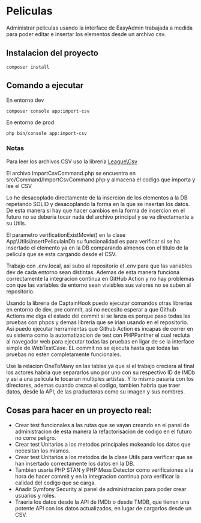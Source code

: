 # Peliculas

Administrar peliculas usando la interface de EasyAdmin trabajada a medida para poder editar e insertar los elementos desde un archivo csv.


## Instalacion del proyecto
```
composer install
```

## Comando a ejecutar
En entorno dev
```
composer console app:import-csv
```

En entorno de prod
```
php bin/console app:import-csv
```

### Notas

Para leer los archivos CSV uso la libreria [League\Csv](https://csv.thephpleague.com)

El archivo ImportCsvCommand.php se encuentra en src/Command/ImportCsvCommand.php y almacena el codigo que importa y lee el CSV

Lo he desacoplado directamente de la insercion de los elementos a la DB repetando SOLID y desacoplando la forma en la que se insertan los datos.
De esta manera si hay que hacer cambios en la forma de insercion en el futuro no se deberia tocar nada del archivo principal y se va directamente a su Utils.

El parametro verificationExistMovie() en la clase App\Utils\InsertPeliculaInDb su funcionalidad es para verificar si se ha insertado el elemento ya en la DB comparando almenos con el titulo de la pelicula que se esta cargando desde el CSV.

Trabajo con .env.local, asi subo al repositorio el .env para que las variables dev de cada entorno sean distintas. Ademas de esta manera funciona correctamente la integracion continua en GitHub Action y no hay problemas con que las variables de entorno sean vivisbles sus valores no se suben al repositorio.

Usando la libreria de CaptainHook puedo ejecutar comandos otras librerias en entorno de dev, pre commit, asi no necesito esperar a que Github Actions me diga el estado del commit si se lanza es porque paso todas las pruebas con phpcs y demas libreria que se irian usando en el repositorio. Asi puedo ejecutar herramientas que Github Action es incapas de correr en su sistema como la automatizacion de test con PHPPanther el cual recluta al navegador web para ejecutar todas las pruebas en ligar de se la interface simple de WebTestCase.
EL commit no se ejecuta hasta que todas las pruebas no esten completamente funcionales.

Use la relacion OneToMany en las tablas ya que si el trabajo creciera al final los actores habria que separarlos uno por uno con su respectivo ID de IMDb y asi a una pelicula le tocarian multiples artistas. Y lo mismo pasaria con los directores, ademas cuando crezca el codigo, tambien habria que traer datos, desde la API, de las praductoras como su imagen y sus nombres.

## Cosas para hacer en un proyecto real:
- Crear test funcionales a las rutas que se vayan creando en el panel de administracion de esta manera la refactorisacion de codigo en el futuro no corre peligro.
- Crear test Unitarios a los metodos principales mokeando los datos que necesitan los mismos.
- Crear test Unitarios a los metodos de la clase Utils para verificar que se han insertado correctamente los datos en la DB.
- Tambien usaria PHP STAN y PHP Mess Detector como verificaiones a la hora de hacer commit y en la integracion continua para verificar la calidad del codigo que se carga.
- Añadir Symfony Security al panel de administracion para poder crear usuarios y roles.
- Traeria los datos desde la API de IMDb o desde TMDB, que tienen una potente API con los datos actualizados, en lugar de cargarlos desde un CSV.